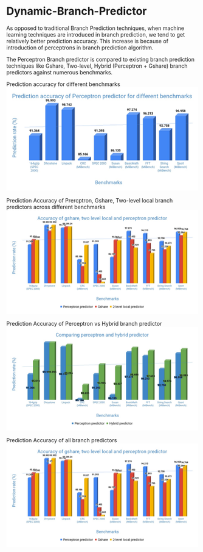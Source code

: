 # Dynamic-Branch-Predictor
As opposed to traditional Branch Prediction techniques, when machine learning techniques are introduced in branch prediction, we tend to get relatively better prediction accuracy. This increase is because of introduction of perceptrons in branch prediction algorithm.

The Perceptron Branch predictor is compared to existing branch prediction techniques like Gshare, Two-level, Hybrid (Perceptron + Gshare) branch predictors against numerous benchmarks.

Prediction accuracy for different benchmarks
![img1](images/Prediction%20Accuracy%20Perceptron.png)

Prediction Accuracy of Prercptron, Gshare, Two-level local branch predictors across different benchmarks
![img2](images/Prediction%20Accuracy%20All%20Predictors.png)

Prediction Accuracy of Perceptron vs Hybrid branch predictor
![img3](images/Different%20benchmarks.png)
  
Prediction Accuracy of all branch predictors
![img3](images/Prediction%20Accuracy%20All%20Predictors.png)
